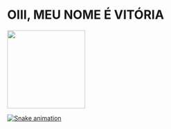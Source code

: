 # OIII, MEU NOME É VITÓRIA
<div> 
  <a href="https://github.com/vitoriaaraujo">
  <img height="180em" src="https://github-readme-stats.vercel.app/api?username=vitoriaaraujo&show_icons=true&theme=dracula&include_all_commits=true&count_private=true"/>
</div>
  
  ![Snake animation](https://github.com/vitoriaaraujo/vitoriaaraujo/blob/output/github-contribution-grid-snake.svg)



